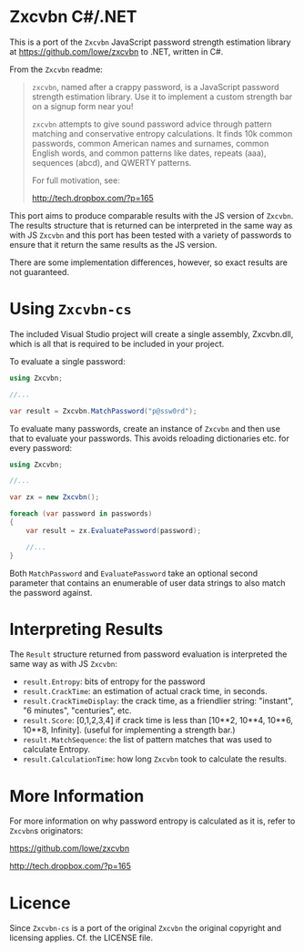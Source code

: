 Zxcvbn C#/.NET
==============

This is a port of the `Zxcvbn` JavaScript password strength estimation library at
https://github.com/lowe/zxcvbn to .NET, written in C#.

From the `Zxcvbn` readme:

> `zxcvbn`, named after a crappy password, is a JavaScript password strength
> estimation library. Use it to implement a custom strength bar on a
> signup form near you!
>
> `zxcvbn` attempts to give sound password advice through pattern matching
> and conservative entropy calculations. It finds 10k common passwords,
> common American names and surnames, common English words, and common
> patterns like dates, repeats (aaa), sequences (abcd), and QWERTY
> patterns.
> 
> For full motivation, see:
>
> http://tech.dropbox.com/?p=165

This port aims to produce comparable results with the JS version of `Zxcvbn`. The results
structure that is returned can be interpreted in the same way as with JS `Zxcvbn` and this
port has been tested with a variety of passwords to ensure that it return the same results
as the JS version.

There are some implementation differences, however, so exact results are not guaranteed.


# Using `Zxcvbn-cs`

The included Visual Studio project will create a single assembly, Zxcvbn.dll, which is all that is
required to be included in your project.

To evaluate a single password:

``` C#
using Zxcvbn;

//...

var result = Zxcvbn.MatchPassword("p@ssw0rd");
```

To evaluate many passwords, create an instance of `Zxcvbn` and then use that to evaluate your passwords. 
This avoids reloading dictionaries etc. for every password:

``` C#
using Zxcvbn;

//...

var zx = new Zxcvbn();

foreach (var password in passwords)
{
	var result = zx.EvaluatePassword(password);

	//...
}
```

Both `MatchPassword` and `EvaluatePassword` take an optional second parameter that contains an enumerable of
user data strings to also match the password against.

# Interpreting Results

The `Result` structure returned from password evaluation is interpreted the same way as with JS `Zxcvbn`:

- `result.Entropy`: bits of entropy for the password
- `result.CrackTime`: an estimation of actual crack time, in seconds.
- `result.CrackTimeDisplay`: the crack time, as a friendlier string: "instant", "6 minutes", "centuries", etc.
- `result.Score`: [0,1,2,3,4] if crack time is less than [10\*\*2, 10\*\*4, 10\*\*6, 10\*\*8, Infinity]. (useful for implementing a strength bar.)
- `result.MatchSequence`: the list of pattern matches that was used to calculate Entropy.
- `result.CalculationTime`: how long `Zxcvbn` took to calculate the results.

# More Information

For more information on why password entropy is calculated as it is, refer to `Zxcvbn`s originators:

https://github.com/lowe/zxcvbn

http://tech.dropbox.com/?p=165


# Licence

Since `Zxcvbn-cs` is a port of the original `Zxcvbn` the original copyright and licensing applies. Cf. the LICENSE file.